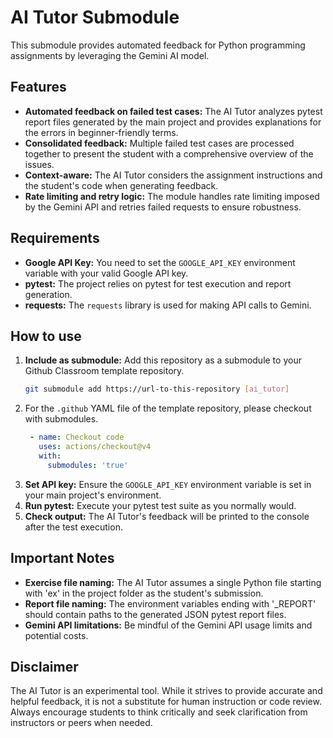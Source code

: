 # AI Tutor Submodule

This submodule provides automated feedback for Python programming assignments by leveraging the Gemini AI model.

## Features

* **Automated feedback on failed test cases:** The AI Tutor analyzes pytest report files generated by the main project and provides explanations for the errors in beginner-friendly terms.
* **Consolidated feedback:** Multiple failed test cases are processed together to present the student with a comprehensive overview of the issues.
* **Context-aware:** The AI Tutor considers the assignment instructions and the student's code when generating feedback.
* **Rate limiting and retry logic:** The module handles rate limiting imposed by the Gemini API and retries failed requests to ensure robustness.

## Requirements

* **Google API Key:** You need to set the `GOOGLE_API_KEY` environment variable with your valid Google API key.
* **pytest:** The project relies on pytest for test execution and report generation.
* **requests:** The `requests` library is used for making API calls to Gemini.

## How to use

1. **Include as submodule:** Add this repository as a submodule to your Github Classroom template repository.
   ``` bash
   git submodule add https://url-to-this-repository [ai_tutor]
   ```
1. For the `.github` YAML file of the template repository, please checkout with submodules.
   ``` yaml
    - name: Checkout code
      uses: actions/checkout@v4
      with:
        submodules: 'true'
   ```
1. **Set API key:** Ensure the `GOOGLE_API_KEY` environment variable is set in your main project's environment.
1. **Run pytest:** Execute your pytest test suite as you normally would.
1. **Check output:** The AI Tutor's feedback will be printed to the console after the test execution.

## Important Notes

* **Exercise file naming:** The AI Tutor assumes a single Python file starting with 'ex' in the project folder as the student's submission.
* **Report file naming:** The environment variables ending with '_REPORT' should contain paths to the generated JSON pytest report files.
* **Gemini API limitations:** Be mindful of the Gemini API usage limits and potential costs.

## Disclaimer

The AI Tutor is an experimental tool. While it strives to provide accurate and helpful feedback, it is not a substitute for human instruction or code review. Always encourage students to think critically and seek clarification from instructors or peers when needed.

